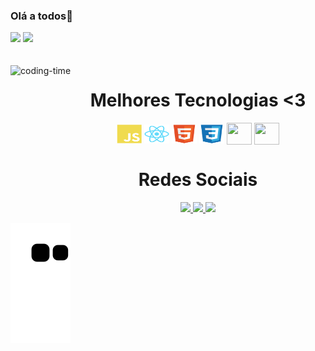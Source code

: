 ### Olá a todos👋
<div>
  
  <img  height="180em" src="https://github-readme-stats.vercel.app/api?username=Danillohz&show_icons=true&theme=dark"/>
  <img  height="180em" src="https://github-readme-stats.vercel.app/api/top-langs/?username=Danillohz&layout=compact"/>
</div>
<br>

<div  align="center"> 
  <div style="display: inline_block"><br>
    <img align="left" height="250" alt="coding-time" src="code.gif">
    <h1 align="center">Melhores Tecnologias <3</h1>
    <img align="center" height="30" width="40" alt="js-icon"  src="https://raw.githubusercontent.com/devicons/devicon/master/icons/javascript/javascript-plain.svg">
    <img align="center" height="30" width="40" alt="react-icon" src="https://raw.githubusercontent.com/devicons/devicon/master/icons/react/react-original.svg">
    <img align="center" height="30" width="40" alt="html-icon" src="https://raw.githubusercontent.com/devicons/devicon/master/icons/html5/html5-original.svg">
    <img align="center" height="30" width="40" alt="css-icon" src="https://raw.githubusercontent.com/devicons/devicon/master/icons/css3/css3-original.svg">
    <img align="center" height="35" width="40" src="https://user-images.githubusercontent.com/104746841/228599999-d67ef840-59b5-482f-8b64-6d11dc88a336.png">
    <img align="center" height="35" width="40" src="https://user-images.githubusercontent.com/104746841/228600645-b4ae6aed-7643-4798-8933-b8e59f595ba1.png">
   
      

   </div>
    
  
  <h1 align="center">Redes Sociais</h1>
    <a href = "mailto: danillohzd.real@gmail.com">
      <img width="40" src="https://user-images.githubusercontent.com/104746841/228597788-9fe153c4-91be-4453-8994-954fd68afeb1.png">
    </a>
    <a href = "https://www.linkedin.com/in/danillo-henrique-zezepanski-056056239/">
      <img width="35" src="https://user-images.githubusercontent.com/104746841/228597991-addeb2b7-566c-4769-bc3e-2cd795328dc2.png">
    </a>
    <a href = "https://www.instagram.com/danillo_hz/">
      <img width="35" src="https://user-images.githubusercontent.com/104746841/228598283-e9dc5406-3715-4efc-82fd-970e563f358d.png">
    </a>
</div>
  
![Snake animation](https://github.com/Danillohz/Danillohz/blob/output/github-contribution-grid-snake.svg)
